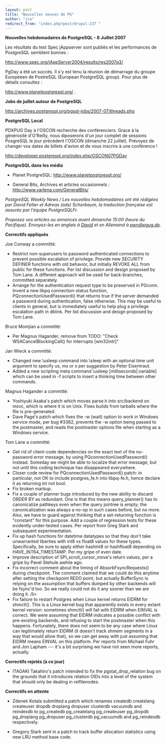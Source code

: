 ```yaml
---
layout: post
title: "Nouvelles neuves de PG"
author: "jca"
redirect_from: "index.php?post/drupal-237 "
---
```



<p><strong>Nouvelles hebdomadaires de PostgreSQL - 8 Juillet 2007</strong></p>

<p>

Les résultats du test Spec jAppserver sont publiés et les performances de PostgreSQL semblent bonnes :

<a target="_blank" href="http://www.spec.org/jAppServer2004/results/res2007q3/">http://www.spec.org/jAppServer2004/results/res2007q3/</a>

</p>

<p>

PgDay a été un succès. Il s'y est tenu la réunion de démarrage du groupe Européeen de PostreSQL (European PostgreSQL group).  Pour plus de détails consultez :

<a target="_blank" href="http://www.planetpostgresql.org/">http://www.planetpostgresql.org/</a> .

</p>

<!--more-->


<strong>Jobs de juillet autour de PostgreSQL</strong>

<p>

<a target="_blank" href="http://archives.postgresql.org/pgsql-jobs/2007-07/threads.php">http://archives.postgresql.org/pgsql-jobs/2007-07/threads.php</a>

</p>

<p><strong>PostgreSQL Local</strong></p>

<p>

PDXPUG Day à l'OSCON recherche des conférenciers. Grace à la générosité d'O'Reilly, nous diposerons d'un jour complet de sessions PosgreSQL le jour précédent l'OSCON (dimanche 22 juillet). Prévoyez de changer vos dates de billets d'avion et de vous inscrire à une conférence !

<a target="_blank" href="http://developer.postgresql.org/index.php/OSCON07PGDay">http://developer.postgresql.org/index.php/OSCON07PGDay</a>

</p>

<p><strong>PostgreSQL dans les média</strong></p>

<ul>

<li>

Planet PostgreSQL:  <a target="_blank" href="http://www.planetpostgresql.org/">http://www.planetpostgresql.org/</a>

</li>

<li>

General Bits, Archives et articles occasionnels :  <a target="_blank" href="http://www.varlena.com/GeneralBits/">http://www.varlena.com/GeneralBits/</a>

</li>

</ul>

<p><em>

PostgreSQL Weekly News / Les nouvelles hebdomadaires ont été rédigées par David Fetter et Adreas (ads) Scherbaum, la traduction française est assurée par l'équipe PostgreSQLFr.

Proposez vos articles ou annonces avant dimanche 15:00 (heure du Pacifique). Envoyez-les en anglais à <a href="mailto:david_AT_fetter_DOT_org">David</a> et en Allemand à <a href="mailto:pwnATpgugDOT_DE"> pwn@pgug.de</a>.</em>

</p>

<p><strong>Correctifs appliqués</strong></p>

<p>

Joe Conway  a committé:

</p>

<ul>

<li>Restrict non-superusers to password authenticated connections to   prevent possible escalation of privilege. Provide new SECURITY   DEFINER functions with old behavior, but initially REVOKE ALL from   public for these functions. Per list discussion and design proposed   by Tom Lane. A different approach will be used for back-branches,   committed separately.

</li>

<li>Arrange for the authentication request type to be preserved in   PGconn. Invent a new libpq connection-status function,   PQconnectionUsedPassword() that returns true if the server demanded   a password during authentication, false otherwise.  This may be   useful to clients in general, but is immediately useful to help plug   a privilege escalation path in dblink.  Per list discussion and   design proposed by Tom Lane.

</li>

</ul>

<p>

Bruce Momjian  a committé:

</p>

<ul>

<li> Per Magnus Hagander, remove from TODO: "Check   WSACancelBlockingCall() for interrupts [win32intr]" </li>

</ul>

<p>

Jan Wieck  a committé:

</p>

<ul>

<li>Changed new \usleep command into \sleep with an optional time unit   argument to specify us, ms or s per suggestion by Peter Eisentraut. </li>

<li>Added a new scripting meta command \usleep [milliseconds|:variable]   which can be used in -f scripts to insert a thinking time between   other commands.</li>

</ul>

<p>

Magnus Hagander  a committé:

</p>

<ul>

<li>Yoshiyuki Asaba's patch which moves parse.h into src/backend on   msvc, which is where it is on Unix.  Fixes builds from tarballs   where the file is pre-generated. </li>

<li>Dave Page's patch which fixes the -w (wait) option to work in   Windows service mode, per bug #3382, prevents the -w option being   passed to the postmaster, and reads the postmaster options file when   starting as a Windows service.  </li>

</ul>

<p>

Tom Lane  a committé:

</p>

<ul>

<li>Get rid of client-code dependencies on the exact text of the   no-password error message, by using PQconnectionUsedPassword()   instead.  Someday we might be able to localize that error message,   but not until this coding technique has disappeared everywhere. </li>

<li> Closer code review for PQconnectionUsedPassword() patch: in   particular, not OK to include postgres_fe.h into libpq-fe.h, hence   declare it as returning int not bool. </li>

<li>Fix broken markup. </li>

<li>Fix a couple of planner bugs introduced by the new ability to   discard ORDER BY <constant> as redundant.  One is that this means   query_planner() has to canonicalize pathkeys even when the query   jointree is empty; the canonicalization was always a no-op in such   cases before, but no more.  Also, we have to guard against thinking   that a set-returning function is "constant" for this purpose.  Add a   couple of regression tests for these evidently under-tested cases.   Per report from Greg Stark and subsequent experimentation. </constant></li>

<li>Fix up hash functions for datetime datatypes so that they don't take   unwarranted liberties with int8 vs float8 values for these types.   Specifically, be sure to apply either hashint8 or hashfloat8   depending on HAVE_INT64_TIMESTAMP.  Per my gripe of even date. </li>

<li>Improve description of SPI_scroll_cursor_move's return values, per a   gripe by Pavel Stehule awhile ago. </li>

<li>Fix incorrect comment about the timing of AbsorbFsyncRequests()   during checkpoint.  The comment claimed that we could do this   anytime after setting the checkpoint REDO point, but actually   BufferSync is relying on the assumption that buffers dumped by other   backends will be fsync'd too.  So we really could not do it any   sooner than we are doing it. /li&gt;

</li>

<li> Fix failure to restart Postgres when Linux kernel returns EIDRM for   shmctl().  This is a Linux kernel bug that apparently exists in   every extant kernel version: sometimes shmctl() will fail with EIDRM   when EINVAL is correct.  We were assuming that EIDRM indicates a   possible conflict with pre-existing backends, and refusing to start   the postmaster when this happens.  Fortunately, there does not seem   to be any case where Linux can legitimately return EIDRM (it doesn't   track shmem segments in a way that would allow that), so we can get   away with just assuming that EIDRM means EINVAL on this platform.   Per reports from Michael Fuhr and Jon Lapham --- it's a bit   surprising we have not seen more reports, actually.

</li>

</ul>

<p><strong>Correctifs rejetés (à ce jour)</strong></p>

<ul>

<li>

ITAGAKI Takahiro's patch intended to fix the pgstat_drop_relation bug on the grounds that it introduces relation OIDs into a level of the system that should only be dealing in relfilenodes. </li>

</ul>

<p><strong>Correctifs en attente</strong></p>

<ul>

<li>

Zdenek Kotala submitted a patch which renames createdb createlang createuser dropdb droplang dropuser clusterdb vacuumdb and reindexdb to pg_createdb pg_createlang pg_createuser pg_dropdb pg_droplang pg_dropuser pg_clusterdb pg_vacuumdb and pg_reindexdb respectively. </li>

<li>

Gregory Stark sent in a patch to track buffer allocation statistics using new LRU method base code. </li>

</ul>